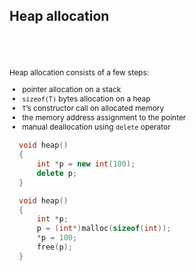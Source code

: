 ## Heap allocation

<div class="multicolumn">
<div class="col" style="margin-top: 70px; font-size: 85%;">

Heap allocation consists of a few steps:
<!-- .element: class="fragment fade-in" -->

* <!-- .element: class="fragment fade-in" --> pointer allocation on a stack
* <!-- .element: class="fragment fade-in" --> <code>sizeof(T)</code> bytes allocation on a heap
* <!-- .element: class="fragment fade-in" --> <code>T</code>’s constructor call on allocated memory
* <!-- .element: class="fragment fade-in" --> the memory address assignment to the pointer
* <!-- .element: class="fragment fade-in" --> manual deallocation using <code>delete</code> operator

</div>
<div class="col" style="margin: 15px;">

```cpp
void heap()
{
    int *p = new int(100);
    delete p;
}

void heap()
{
    int *p;
    p = (int*)malloc(sizeof(int));
    *p = 100;
    free(p);
}
```

</div>
</div>